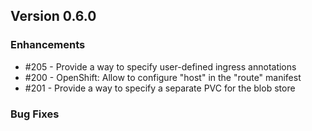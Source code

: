 ## Version 0.6.0

### Enhancements

- \#205 - Provide a way to specify user-defined ingress annotations
- \#200 - OpenShift: Allow to configure "host" in the "route" manifest
- \#201 - Provide a way to specify a separate PVC for the blob store

### Bug Fixes
